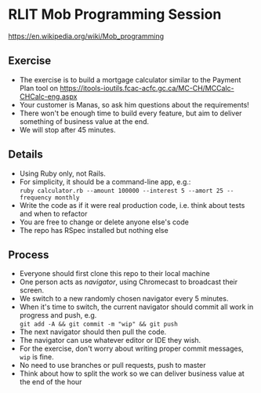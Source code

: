 # RLIT Mob Programming Session

https://en.wikipedia.org/wiki/Mob_programming

## Exercise

* The exercise is to build a mortgage calculator similar to the Payment Plan tool on https://itools-ioutils.fcac-acfc.gc.ca/MC-CH/MCCalc-CHCalc-eng.aspx
* Your customer is Manas, so ask him questions about the requirements!
* There won't be enough time to build every feature, but aim to deliver something of business value at the end.
* We will stop after 45 minutes.

## Details

* Using Ruby only, not Rails.
* For simplicity, it should be a command-line app, e.g.:<br />
  `ruby calculator.rb --amount 100000 --interest 5 --amort 25 --frequency monthly`
* Write the code as if it were real production code, i.e. think about tests and when to refactor
* You are free to change or delete anyone else's code
* The repo has RSpec installed but nothing else
  
## Process

* Everyone should first clone this repo to their local machine
* One person acts as *navigator*, using Chromecast to broadcast their screen.
* We switch to a new randomly chosen navigator every 5 minutes.
* When it's time to switch, the current navigator should commit all work in progress and push, e.g.<br />
  `git add -A && git commit -m "wip" && git push`
* The next navigator should then pull the code.
* The navigator can use whatever editor or IDE they wish.
* For the exercise, don't worry about writing proper commit messages, `wip` is fine.
* No need to use branches or pull requests, push to master
* Think about how to split the work so we can deliver business value at the end of the hour
